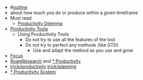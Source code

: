 - #[outline]()
- about how much you do or produce within a given timeframe
- Must read
    - [Productivity Dilemma]()
- [Productivity Tools]()
    - Using Productivity Tools
        - Do not try to use all the features of the tool
        - Do not try to perfect any methods (like GTD)
            - Use and adapt the method as you use and grow
- [Focus]()
- [RoamResearch]() and [* Productivity]()
- [trick/productivity]() [trick/planning]()
- [* Productivity System]()
